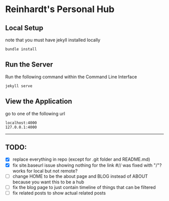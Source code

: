 # Reinhardt's Personal Hub

## Local Setup

note that you must have jekyll installed locally
```
bundle install
```

## Run the Server

Run the following command within the Command Line Interface
```
jekyll serve
```

## View the Application

go to one of the following url
```
localhost:4000
127.0.0.1:4000
```

---

## TODO:

- [x] replace everything in repo (except for .git folder and README.md)
- [x] fix site.baseurl issue showing nothing for the link #// was fixed with "/"? works for local but not remote?
- [ ] change HOME to be the about page and BLOG instead of ABOUT because you want this to be a hub
- [ ] fix the blog page to just contain timeline of things that can be filtered
- [ ] fix related posts to show actual related posts
